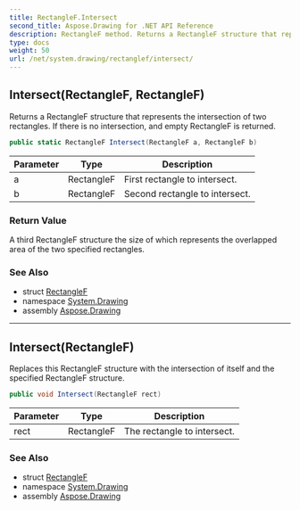 ```yaml
---
title: RectangleF.Intersect
second_title: Aspose.Drawing for .NET API Reference
description: RectangleF method. Returns a RectangleF structure that represents the intersection of two rectangles. If there is no intersection and empty RectangleF is returned
type: docs
weight: 50
url: /net/system.drawing/rectanglef/intersect/
---
```

## Intersect(RectangleF, RectangleF)

Returns a RectangleF structure that represents the intersection of two rectangles. If there is no intersection, and empty RectangleF is returned.

```csharp
public static RectangleF Intersect(RectangleF a, RectangleF b)
```

| Parameter | Type | Description |
| --- | --- | --- |
| a | RectangleF | First rectangle to intersect. |
| b | RectangleF | Second rectangle to intersect. |

### Return Value

A third RectangleF structure the size of which represents the overlapped area of the two specified rectangles.

### See Also

* struct [RectangleF](../)
* namespace [System.Drawing](../../rectanglef/)
* assembly [Aspose.Drawing](../../../)

---

## Intersect(RectangleF)

Replaces this RectangleF structure with the intersection of itself and the specified RectangleF structure.

```csharp
public void Intersect(RectangleF rect)
```

| Parameter | Type | Description |
| --- | --- | --- |
| rect | RectangleF | The rectangle to intersect. |

### See Also

* struct [RectangleF](../)
* namespace [System.Drawing](../../rectanglef/)
* assembly [Aspose.Drawing](../../../)



